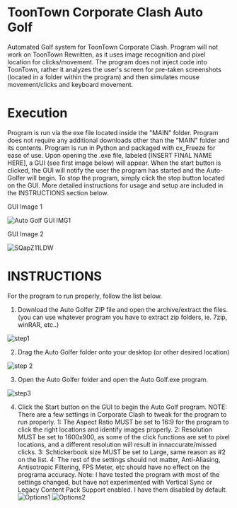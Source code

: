 # ToonTown Corporate Clash Auto Golf
Automated Golf system for ToonTown Corporate Clash. Program will not work on ToonTown Rewritten, as it uses image recognition and pixel location for clicks/movement. The program does not inject code into ToonTown, rather it analyzes the user's screen for pre-taken screenshots (located in a folder within the program) and then simulates mouse movement/clicks and keyboard movement.

# Execution
Program is run via the exe file located inside the "MAIN" folder. Program does not require any additional downloads other than the "MAIN" folder and its contents. Program is run in Python and packaged with cx_Freeze for ease of use. Upon opening the .exe file, labeled [INSERT FINAL NAME HERE], a GUI (see first image below) will appear. When the start button is clicked, the GUI will notify the user the program has started and the Auto-Golfer will begin. To stop the program, simply click the stop button located on the GUI.  More detailed instructions for usage and setup are included in the INSTRUCTIONS section below.

GUI Image 1

![Auto Golf GUI IMG1](https://user-images.githubusercontent.com/111534019/185483895-acabbc55-d6de-485e-b868-4c60921c76fb.png)

GUI Image 2

![SQapZ11LDW](https://user-images.githubusercontent.com/111534019/185484138-5a0bdcd2-a926-4bc1-aa84-bf436a694226.png)

# INSTRUCTIONS
For the program to run properly, follow the list below.

1. Download the Auto Golfer ZIP file and open the archive/extract the files. (you can use whatever program you have to extract zip folders, ie. 7zip, winRAR, etc..) 
 
![step1](https://user-images.githubusercontent.com/111534019/185489452-87dad19b-830e-4da3-b0ff-981d6995e92c.png)

2. Drag the Auto Golfer folder onto your desktop (or other desired location)
 
![step 2](https://user-images.githubusercontent.com/111534019/185489783-47f1649f-008e-4091-902b-1c1ad4c6ac07.png)

3. Open the Auto Golfer folder and open the Auto Golf.exe program.

![step3](https://user-images.githubusercontent.com/111534019/185490059-b47f8b1f-f1e2-4ab8-b9f4-a6e26edaecd4.png)

4. Click the Start button on the GUI to begin the Auto Golf program.
    NOTE: There are a few settings in Corporate Clash to tweak for the program to run properly.
          1: The Aspect Ratio MUST be set to 16:9 for the program to click the right locations and identify images properly. 
          2: Resolution MUST be set to 1600x900, as some of the click functions are set to pixel locations, and a different resolution will result in innaccurate/missed clicks.
          3: Schtickerbook size MUST be set to Large, same reason as #2 on the list.
          4: The rest of the settings should not matter, Anti-Aliasing, Antisotropic Filtering, FPS Meter, etc should have no effect on the programa accuracy.
              Note: I have tested the program with most of the settings changed, but have not experimented with Vertical Sync or Legacy Content Pack Support enabled. I have them disabled by default.
![Options1](https://user-images.githubusercontent.com/111534019/185490116-95058fff-06c2-4897-8f99-b547026767a8.png)
![Options2](https://user-images.githubusercontent.com/111534019/185490123-14280d4d-3c91-4968-840f-ac7f8875eaf8.png)

